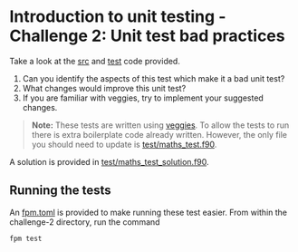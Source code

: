 # Introduction to unit testing - Challenge 2: Unit test bad practices

Take a look at the [src](./src/maths.f90) and [test](./test/maths_test.f90) code provided. 

1. Can you identify the aspects of this test which make it a bad unit test?
2. What changes would improve this unit test?
3. If you are familiar with veggies, try to implement your suggested changes.

> **Note:** These tests are written using [veggies](https://gitlab.com/everythingfunctional/veggies). To allow the tests to run there is extra boilerplate code already written. However, the only file you should need to update is [test/maths_test.f90](./test/maths_test.f90).

A solution is provided in [test/maths_test_solution.f90](./test/maths_test_solution.f90).

## Running the tests

An [fpm.toml](./fpm.toml) is provided to make running these test easier. From within the challenge-2 directory, run the command

```sh
fpm test
```
